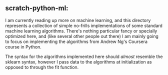 ## scratch-python-ml:

I am currently reading up more on machine learning, and this directory
represents a collection of simple no-frills implementations of some
standard machine learning algorithms. There's nothing particular fancy
or specially optimized here, and (like several other people out there)
I am mainly going to focus on implementing the algorithms from Andrew
Ng's Coursera course in Python.

The syntax for the algorithms implemented here should *almost*
resemble the sklearn syntax, however I pass data to the algorithms at
initialization as opposed to through the fit function.

